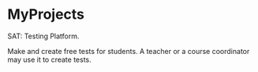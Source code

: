 # MyProjects

SAT: Testing Platform.

Make and create free tests for students. A teacher or a course coordinator may use it to create tests. 
